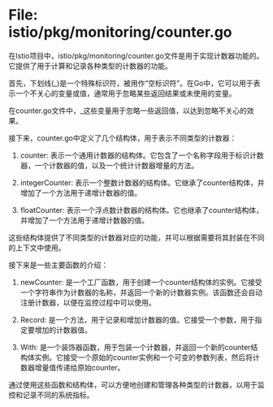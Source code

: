 # File: istio/pkg/monitoring/counter.go

在Istio项目中，istio/pkg/monitoring/counter.go文件是用于实现计数器功能的。它提供了用于计算和记录各种类型的计数器的功能。

首先，下划线(_)是一个特殊标识符，被用作“空标识符”。在Go中，它可以用于表示一个不关心的变量或值，通常用于忽略某些返回结果或未使用的变量。

在counter.go文件中，_这些变量用于忽略一些返回值，以达到忽略不关心的效果。

接下来，counter.go中定义了几个结构体，用于表示不同类型的计数器：

1. counter: 表示一个通用计数器的结构体。它包含了一个名称字段用于标识计数器，一个计数器的值，以及一个统计计数器增量的方法。

2. integerCounter: 表示一个整数计数器的结构体。它继承了counter结构体，并增加了一个方法用于递增计数器的值。

3. floatCounter: 表示一个浮点数计数器的结构体。它也继承了counter结构体，并增加了一个方法用于递增计数器的值。

这些结构体提供了不同类型的计数器对应的功能，并可以根据需要将其封装在不同的上下文中使用。

接下来是一些主要函数的介绍：

1. newCounter: 是一个工厂函数，用于创建一个counter结构体的实例。它接受一个字符串作为计数器的名称，并返回一个新的计数器实例。该函数还会自动注册计数器，以便在监控过程中可以使用。

2. Record: 是一个方法，用于记录和增加计数器的值。它接受一个参数，用于指定要增加的计数器值。

3. With: 是一个装饰器函数，用于包装一个计数器，并返回一个新的counter结构体实例。它接受一个原始的counter实例和一个可变的参数列表，然后将计数器增量值传递给原始counter。

通过使用这些函数和结构体，可以方便地创建和管理各种类型的计数器，以用于监控和记录不同的系统指标。

